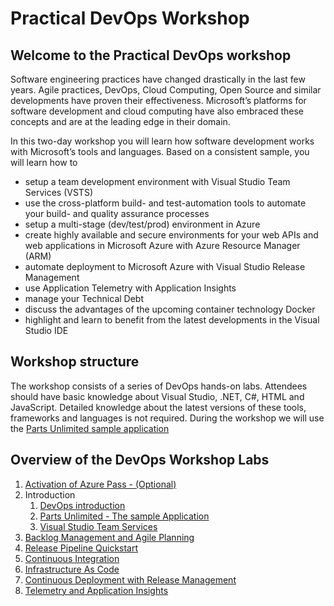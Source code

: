 # Practical DevOps Workshop

## Welcome to the Practical DevOps workshop

Software engineering practices have changed drastically in the last few years. Agile practices, DevOps, Cloud Computing, Open Source and similar developments have proven their effectiveness. Microsoft’s platforms for software development and cloud computing have also embraced these concepts and are at the leading edge in their domain.

In this two-day workshop you will learn how software development works with Microsoft’s tools and languages. Based on a consistent sample, you will learn how to

* setup a team development environment with Visual Studio Team Services (VSTS)
* use the cross-platform build- and test-automation tools to automate your build- and quality assurance processes
* setup a multi-stage (dev/test/prod) environment in Azure
* create highly available and secure environments for your web APIs and web applications in Microsoft Azure with Azure Resource Manager (ARM)
* automate deployment to Microsoft Azure with Visual Studio Release Management
* use Application Telemetry with Application Insights
* manage your Technical Debt
* discuss the advantages of the upcoming container technology Docker
* highlight and learn to benefit from the latest developments in the Visual Studio IDE

## Workshop structure

The workshop consists of a series of DevOps hands-on labs. Attendees should have basic knowledge about Visual Studio, .NET, C#, HTML and JavaScript. Detailed knowledge about the latest versions of these tools, frameworks and languages is not required.
During the workshop we will use the [Parts Unlimited sample application](docs/PartsUnlimited/LabDescription.md)

## Overview of the DevOps Workshop Labs

1. [Activation of Azure Pass - (Optional)](docs/Setup/AzurePass.md)
2. Introduction
    1. [DevOps introduction](docs/DevOps/LabDescription.md)
    2. [Parts Unlimited - The sample Application](docs/PartsUnlimited/LabDescription.md)
    3. [Visual Studio Team Services](docs/VSTS/LabDescription.md)
3. [Backlog Management and Agile Planning](docs/BacklogManagement/LabDescription.md)
4. [Release Pipeline Quickstart](docs/Intro_Release_Pipeline/LabDescription.md)
5. [Continuous Integration](docs/Continuous_Integration/LabDescription.md)
6. [Infrastructure As Code](docs/Infrastructure_as_code/LabDescription.md)
7. [Continuous Deployment with Release Management](docs/Continuous_Deployment/LabDescription.md)
8. [Telemetry and Application Insights](docs/User_Telemetry_APM_With_App_Insights/LabDescription.md)
